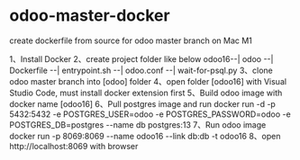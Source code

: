 # odoo-master-docker
create dockerfile from source for odoo master branch on Mac M1

1、Install Docker
2、create project folder like below
   odoo16--|
           odoo
         --|
           Dockerfile
         --|
           entrypoint.sh
         --|
           odoo.conf
         --|
           wait-for-psql.py
3、clone odoo master branch into [odoo] folder
4、open folder [odoo16] with Visual Studio Code, must install docker extension first
5、Build odoo image with docker name [odoo16]
6、Pull postgres image and run
   docker run -d -p 5432:5432 -e POSTGRES_USER=odoo -e POSTGRES_PASSWORD=odoo -e POSTGRES_DB=postgres --name db postgres:13
7、Run odoo image
   docker run -p 8069:8069 --name odoo16 --link db:db -t odoo16
8、open http://localhost:8069 with browser
